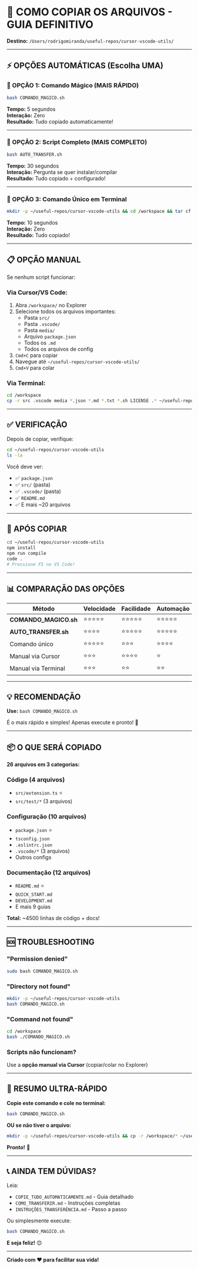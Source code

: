 # 🎯 COMO COPIAR OS ARQUIVOS - GUIA DEFINITIVO

**Destino:** `/Users/rodrigomiranda/useful-repos/cursor-vscode-utils/`

---

## ⚡ OPÇÕES AUTOMÁTICAS (Escolha UMA)

### 🥇 OPÇÃO 1: Comando Mágico (MAIS RÁPIDO)

```bash
bash COMANDO_MAGICO.sh
```

**Tempo:** 5 segundos  
**Interação:** Zero  
**Resultado:** Tudo copiado automaticamente!

---

### 🥈 OPÇÃO 2: Script Completo (MAIS COMPLETO)

```bash
bash AUTO_TRANSFER.sh
```

**Tempo:** 30 segundos  
**Interação:** Pergunta se quer instalar/compilar  
**Resultado:** Tudo copiado + configurado!

---

### 🥉 OPÇÃO 3: Comando Único em Terminal

```bash
mkdir -p ~/useful-repos/cursor-vscode-utils && cd /workspace && tar cf - src .vscode media *.json *.md *.txt *.sh LICENSE .eslintrc* .gitignore .vscodeignore .editorconfig .npmrc | (cd ~/useful-repos/cursor-vscode-utils && tar xf -) && echo "✅ Copiado!"
```

**Tempo:** 10 segundos  
**Interação:** Zero  
**Resultado:** Tudo copiado!

---

## 📋 OPÇÃO MANUAL

Se nenhum script funcionar:

### Via Cursor/VS Code:
1. Abra `/workspace/` no Explorer
2. Selecione todos os arquivos importantes:
   - Pasta `src/`
   - Pasta `.vscode/`
   - Pasta `media/`
   - Arquivo `package.json`
   - Todos os `.md`
   - Todos os arquivos de config
3. `Cmd+C` para copiar
4. Navegue até `~/useful-repos/cursor-vscode-utils/`
5. `Cmd+V` para colar

### Via Terminal:
```bash
cd /workspace
cp -r src .vscode media *.json *.md *.txt *.sh LICENSE .* ~/useful-repos/cursor-vscode-utils/ 2>/dev/null
```

---

## ✅ VERIFICAÇÃO

Depois de copiar, verifique:

```bash
cd ~/useful-repos/cursor-vscode-utils
ls -la
```

Você deve ver:
- ✅ `package.json`
- ✅ `src/` (pasta)
- ✅ `.vscode/` (pasta)
- ✅ `README.md`
- ✅ E mais ~20 arquivos

---

## 🚀 APÓS COPIAR

```bash
cd ~/useful-repos/cursor-vscode-utils
npm install
npm run compile
code .
# Pressione F5 no VS Code!
```

---

## 📊 COMPARAÇÃO DAS OPÇÕES

| Método | Velocidade | Facilidade | Automação | Recomendado |
|--------|-----------|-----------|-----------|-------------|
| **COMANDO_MAGICO.sh** | ⭐⭐⭐⭐⭐ | ⭐⭐⭐⭐⭐ | ⭐⭐⭐⭐⭐ | ✅ SIM |
| **AUTO_TRANSFER.sh** | ⭐⭐⭐⭐ | ⭐⭐⭐⭐⭐ | ⭐⭐⭐⭐⭐ | ✅ SIM |
| Comando único | ⭐⭐⭐⭐⭐ | ⭐⭐⭐ | ⭐⭐⭐⭐ | Alternativa |
| Manual via Cursor | ⭐⭐⭐ | ⭐⭐⭐⭐ | ⭐ | Último recurso |
| Manual via Terminal | ⭐⭐⭐ | ⭐⭐ | ⭐⭐ | Último recurso |

---

## 💡 RECOMENDAÇÃO

**Use:** `bash COMANDO_MAGICO.sh`

É o mais rápido e simples! Apenas execute e pronto! 🎉

---

## 📦 O QUE SERÁ COPIADO

**26 arquivos em 3 categorias:**

### Código (4 arquivos)
- `src/extension.ts` ⭐
- `src/test/*` (3 arquivos)

### Configuração (10 arquivos)
- `package.json` ⭐
- `tsconfig.json`
- `.eslintrc.json`
- `.vscode/*` (3 arquivos)
- Outros configs

### Documentação (12 arquivos)
- `README.md` ⭐
- `QUICK_START.md`
- `DEVELOPMENT.md`
- E mais 9 guias

**Total:** ~4500 linhas de código + docs!

---

## 🆘 TROUBLESHOOTING

### "Permission denied"
```bash
sudo bash COMANDO_MAGICO.sh
```

### "Directory not found"
```bash
mkdir -p ~/useful-repos/cursor-vscode-utils
bash COMANDO_MAGICO.sh
```

### "Command not found"
```bash
cd /workspace
bash ./COMANDO_MAGICO.sh
```

### Scripts não funcionam?
Use a **opção manual via Cursor** (copiar/colar no Explorer)

---

## 🎊 RESUMO ULTRA-RÁPIDO

**Copie este comando e cole no terminal:**

```bash
bash COMANDO_MAGICO.sh
```

**OU se não tiver o arquivo:**

```bash
mkdir -p ~/useful-repos/cursor-vscode-utils && cp -r /workspace/* ~/useful-repos/cursor-vscode-utils/
```

**Pronto!** 🚀

---

## 📞 AINDA TEM DÚVIDAS?

Leia:
- `COPIE_TUDO_AUTOMATICAMENTE.md` - Guia detalhado
- `COMO_TRANSFERIR.md` - Instruções completas
- `INSTRUÇÕES_TRANSFERÊNCIA.md` - Passo a passo

Ou simplesmente execute:
```bash
bash COMANDO_MAGICO.sh
```

**E seja feliz!** 😊

---

**Criado com ❤️ para facilitar sua vida!**
